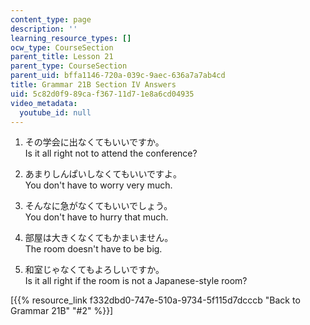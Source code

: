 ```yaml
---
content_type: page
description: ''
learning_resource_types: []
ocw_type: CourseSection
parent_title: Lesson 21
parent_type: CourseSection
parent_uid: bffa1146-720a-039c-9aec-636a7a7ab4cd
title: Grammar 21B Section IV Answers
uid: 5c82d0f9-89ca-f367-11d7-1e8a6cd04935
video_metadata:
  youtube_id: null
---
```


1.  その学会に出なくてもいいですか。  
    Is it all right not to attend the conference?
    
2.  あまりしんぱいしなくてもいいですよ。  
    You don't have to worry very much.
    
3.  そんなに急がなくてもいいでしょう。  
    You don't have to hurry that much.
    
4.  部屋は大きくなくてもかまいません。  
    The room doesn't have to be big.
    
5.  和室じゃなくてもよろしいですか。  
    Is it all right if the room is not a Japanese-style room?
    

\[{{% resource_link f332dbd0-747e-510a-9734-5f115d7dcccb "Back to Grammar 21B" "#2" %}}\]